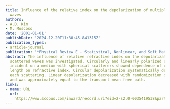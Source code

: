 ```yaml
---
title: Influence of the relative index on the depolarization of multiply scattered
  waves
authors:
- A.D. Kim
- M. Moscoso
date: '2001-01-01'
publishDate: '2024-12-20T11:30:45.841315Z'
publication_types:
- article-journal
publication: '*Physical Review E - Statistical, Nonlinear, and Soft Matter Physics*'
abstract: The influence of relative refractive index on the depolarization of multiply
  scattered waves was investigated. Circularly and linearly polarized continuous waves
  incident on a medium with spherical scatterers showed dependence of circular depolarization
  length on refractive index. Circular depolarization systematically decreased after
  each scattering. Linear depolarization decreased with randomization of directions
  and was approximately equal to the transport mean free path.
links:
- name: URL
  url: 
    https://www.scopus.com/inward/record.uri?eid=2-s2.0-0035419538&partnerID=40&md5=2454351da46828b5eb57ea194a7fd45c
---
```

